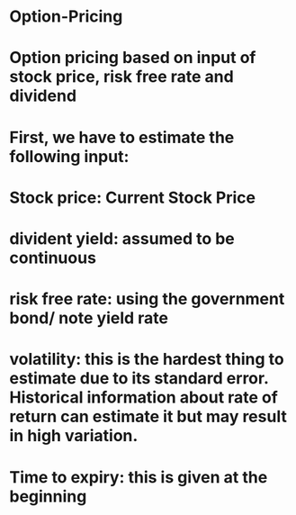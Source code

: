 # Option-Pricing
# Option pricing based on input of stock price, risk free rate and dividend 
# First, we have to estimate the following input:
# Stock price: Current Stock Price
# divident yield: assumed to be continuous
# risk free rate: using the government bond/ note yield rate
# volatility: this is the hardest thing to estimate due to its standard error. Historical information about rate of return can estimate it but may result in high variation.
# Time to expiry: this is given at the beginning
